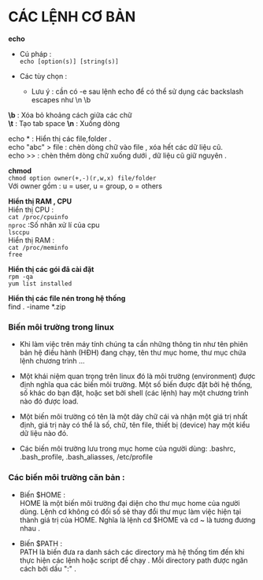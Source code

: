 # CÁC LỆNH CƠ BẢN  
**echo**  
- Cú pháp :   
`echo [option(s)] [string(s)]`  

- Các tùy chọn :  
   - Lưu ý : cần có -e sau lệnh echo để có thể sử dụng các backslash escapes như \n \b  

**\b** : Xóa bỏ khoảng cách giữa các chữ  
**\t** : Tạo tab space 
**\n** : Xuống dòng  

echo * : Hiển thị các file,folder .   
echo "abc" > file : chèn dòng chữ vào file , xóa hết các dữ liệu cũ.    
echo >> : chèn thêm dòng chữ xuống dưới , dữ liệu cũ giữ nguyên .  

**chmod**  
`chmod option owner(+,-)(r,w,x) file/folder`  
Với owner gồm : u = user, u = group, o = others  

**Hiển thị RAM , CPU**  
Hiển thị CPU :  
`cat /proc/cpuinfo`    
`nproc`  :Số nhân xử lí của cpu  
`lsccpu`  
Hiển thị RAM :  
`cat /proc/meminfo`   
`free`  

**Hiển thị các gói đã cài đặt**  
`rpm -qa`   
 `yum list installed`  

 **Hiển thị các file nén trong hệ thống**  
 find . -iname \*.zip   

 ### **Biến môi trường trong linux**  
- Khi làm việc trên máy tính chúng ta cần những thông tin như tên phiên bản hệ điều hành (HĐH) đang chạy, tên thư mục home, thư mục chứa lệnh chương trình …

- Một khái niệm quan trọng trên linux đó là môi trường (environment) được định nghĩa qua các biến môi trường. Một số biến được đặt bởi hệ thống, số khác do bạn đặt, hoặc set bởi shell (các lệnh) hay một chương trình nào đó được load.

- Một biến môi trường có tên là một dãy chữ cái và nhận một  giá trị nhất định, giá trị này có thể là số, chữ, tên file, thiết bị (device) hay một kiểu dữ liệu nào đó.  

- Các biến môi trường lưu trong mục home của người dùng: .bashrc, .bash_profile, .bash_aliasses, /etc/profile


### Các biến môi trường căn bản :  
 - Biến $HOME :  
 HOME là một biến môi trường đại diện cho thư mục home của người dùng. Lệnh cd không có đối số sẽ thay đổi thư mục làm việc hiện tại thành giá trị của HOME. Nghĩa là lệnh cd $HOME và cd ~ là tương đương nhau .  
 
 - Biến $PATH :  
PATH là biến đưa ra danh sách các directory mà hệ thống tìm đến khi thực hiện các lệnh hoặc script để chạy . Mỗi directory path được ngăn cách bởi dấu ":" .



   